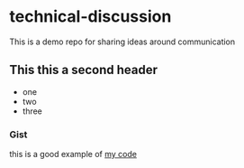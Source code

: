 # technical-discussion
This is a demo repo for sharing ideas around communication


## This this a second header

* one
* two
* three

### Gist 
this is a good example of [my code](https://gist.github.com/mohamedbassiony/5ba7fa103a0940360de311cf5f340f65)
